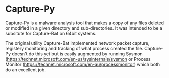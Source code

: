 # Capture-Py
Capture-Py is a malware analysis tool that makes a copy of any files deleted or modified in a given directory and sub-directories. It was intended to be a subsitute for Capture-Bat on 64bit systems.

The original utility Capture-Bat implemented network packet capture, registery monitoring and tracking of what process created the file.  Capture-Py doesn't do this yet but is easily augmented by running Sysmon (https://technet.microsoft.com/en-us/sysinternals/sysmon or Process Monitor (https://technet.microsoft.com/en-au/processmonitor) which both do an excellent job.
